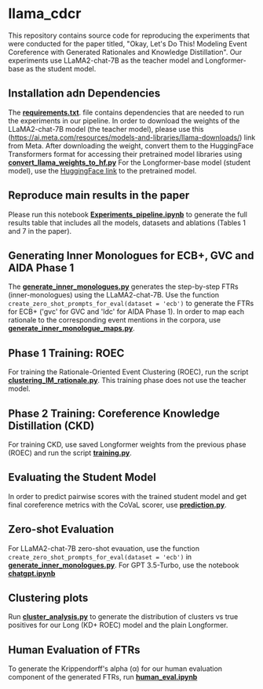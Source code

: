 # llama_cdcr
This repository contains source code for reproducing the experiments that were conducted for the paper titled,
"Okay, Let's Do This! Modeling Event Coreference with Generated Rationales and Knowledge Distillation".
Our experiments use LLaMA2-chat-7B as the teacher model and Longformer-base as the student model. 

## Installation adn Dependencies 
The [**requirements.txt**](./requirements.txt). file contains dependencies that are needed to run the experiments in our pipeline. 
In order to download the weights of the LLaMA2-chat-7B model (the teacher model), please use this
(https://ai.meta.com/resources/models-and-libraries/llama-downloads/) link from Meta. After downloading the weight, convert them to the 
HuggingFace Transformers format for accessing their pretrained model libraries using [**convert_llama_weights_to_hf.py**](./convert_llama_weights_to_hf.py)
For the Longformer-base model (student model), 
use the [HuggingFace link](https://huggingface.co/allenai/longformer-base-4096) to the pretrained model.

## Reproduce main results in the paper
Please run this notebook [**Experiments_pipeline.ipynb**](./Experiments_pipeline.ipynb) to generate the 
full results table that includes all the models, datasets and ablations (Tables 1 and 7 in the paper). 

## Generating Inner Monologues for ECB+, GVC and AIDA Phase 1
The  [**generate_inner_monologues.py**](./generate_inner_monologues.py) generates the step-by-step FTRs (inner-monologues)
using the LLaMA2-chat-7B. Use the function `create_zero_shot_prompts_for_eval(dataset = 'ecb')` 
to generate the FTRs for ECB+ ('gvc' for GVC and 'ldc' for AIDA Phase 1). In order to map each rationale to 
the corresponding event mentions in the corpora, use [**generate_inner_monologue_maps.py**](./generate_inner_monologue_maps.py.py). 

## Phase 1 Training: ROEC 
For training the Rationale-Oriented Event Clustering (ROEC), run the script [**clustering_IM_rationale.py**](./clustering_IM_rationale.py). 
This training phase does not use the teacher model. 

## Phase 2 Training: Coreference Knowledge Distillation (CKD)
For training CKD, use saved Longformer weights from the previous phase (ROEC)
and run the script [**training.py**](./training.py). 
## Evaluating the Student Model 
In order to predict pairwise scores with the trained student model and get final coreference metrics with the CoVaL scorer, 
use [**prediction.py**](./prediction.py). 

## Zero-shot Evaluation 
For LLaMA2-chat-7B zero-shot evauation, use the function `create_zero_shot_prompts_for_eval(dataset = 'ecb')` in  [**generate_inner_monologues.py**](./generate_inner_monologues.py).
For GPT 3.5-Turbo, use the notebook [**chatgpt.ipynb**](./chatgpt.ipynb)

## Clustering plots
Run [**cluster_analysis.py**](./cluster_analysis.py) to generate the distribution of clusters vs true positives for our Long (KD+ ROEC) model and the plain Longformer. 
## Human Evaluation of FTRs 
To generate the Krippendorff's alpha (α) for our human evaluation component of the generated FTRs, run [**human_eval.ipynb**](./human_eval.ipynb)
 
 
